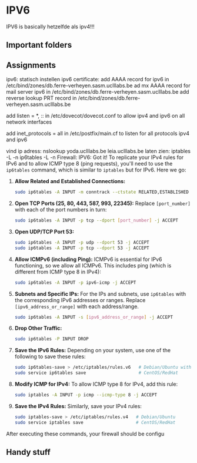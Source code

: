 # IPV6

IPV6 is basically hetzelfde als ipv4!!!

## Important folders

## Assignments

ipv6: statisch instellen
ipv6 certificate:
add AAAA record for ipv6 in /etc/bind/zones/db.ferre-verheyen.sasm.uclllabs.be
ad mx AAAA record for mail server ipv6 in /etc/bind/zones/db.ferre-verheyen.sasm.uclllabs.be
add reverse lookup PRT record in /etc/bind/zones/db.ferre-verheyen.sasm.uclllabs.be

add listen = \*, :: in /etc/dovecot/dovecot.conf to allow ipv4 and ipv6 on all network interfaces

add inet_protocols = all in /etc/postfix/main.cf to listen for all protocols ipv4 and ipv6

vind ip adress: nslookup yoda.uclllabs.be leia.uclllabs.be
laten zien: iptables -L -n
ip6tables -L -n
Firewall:
IPV6:
Got it! To replicate your IPv4 rules for IPv6 and to allow ICMP type 8 (ping requests), you'll need to use the `ip6tables` command, which is similar to `iptables` but for IPv6. Here we go:

1. **Allow Related and Established Connections:**

   ```bash
   sudo ip6tables -A INPUT -m conntrack --ctstate RELATED,ESTABLISHED -j ACCEPT
   ```

2. **Open TCP Ports (25, 80, 443, 587, 993, 22345):**
   Replace `[port_number]` with each of the port numbers in turn:

   ```bash
   sudo ip6tables -A INPUT -p tcp --dport [port_number] -j ACCEPT
   ```

3. **Open UDP/TCP Port 53:**

   ```bash
   sudo ip6tables -A INPUT -p udp --dport 53 -j ACCEPT
   sudo ip6tables -A INPUT -p tcp --dport 53 -j ACCEPT
   ```

4. **Allow ICMPv6 (including Ping):**
   ICMPv6 is essential for IPv6 functioning, so we allow all ICMPv6. This includes ping (which is different from ICMP type 8 in IPv4):

   ```bash
   sudo ip6tables -A INPUT -p ipv6-icmp -j ACCEPT
   ```

5. **Subnets and Specific IPs:**
   For the IPs and subnets, use `ip6tables` with the corresponding IPv6 addresses or ranges. Replace `[ipv6_address_or_range]` with each address/range.

   ```bash
   sudo ip6tables -A INPUT -s [ipv6_address_or_range] -j ACCEPT
   ```

6. **Drop Other Traffic:**

   ```bash
   sudo ip6tables -P INPUT DROP
   ```

7. **Save the IPv6 Rules:**
   Depending on your system, use one of the following to save these rules:

   ```bash
   sudo ip6tables-save > /etc/iptables/rules.v6   # Debian/Ubuntu with iptables-persistent
   sudo service ip6tables save                    # CentOS/RedHat
   ```

8. **Modify ICMP for IPv4:**
   To allow ICMP type 8 for IPv4, add this rule:

   ```bash
   sudo iptables -A INPUT -p icmp --icmp-type 8 -j ACCEPT
   ```

9. **Save the IPv4 Rules:**
   Similarly, save your IPv4 rules:
   ```bash
   sudo iptables-save > /etc/iptables/rules.v4   # Debian/Ubuntu
   sudo service iptables save                    # CentOS/RedHat
   ```

After executing these commands, your firewall should be configu

## Handy stuff
